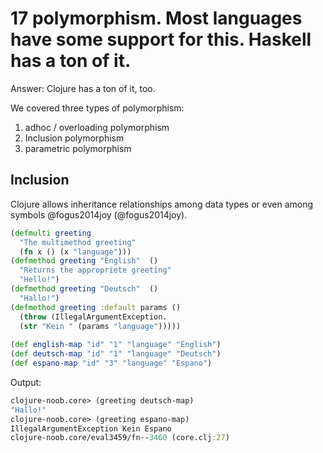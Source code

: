 # 17 polymorphism. Most languages have some support for this. Haskell has a ton of it. 

Answer: Clojure has a ton of it, too.

We covered three types of polymorphism:
1. adhoc / overloading polymorphism
2. Inclusion polymorphism
3. parametric polymorphism

## Inclusion
Clojure allows inheritance relationships among data types or even among symbols @fogus2014joy (@fogus2014joy).
```clojure
(defmulti greeting
  "The multimethod greeting"
  (fn x () (x "language")))
(defmethod greeting "English"  ()
  "Returns the appropriete greeting"
  "Hello!")
(defmethod greeting "Deutsch"  ()
  "Hallo!")
(defmethod greeting :default params ()
  (throw (IllegalArgumentException.
  (str "Kein " (params "language")))))
 
(def english-map "id" "1" "language" "English")
(def deutsch-map "id" "1" "language" "Deutsch")
(def espano-map "id" "3" "language" "Espano")
```
Output:
```clojure
clojure-noob.core> (greeting deutsch-map)
"Hallo!"
clojure-noob.core> (greeting espano-map)
IllegalArgumentException Kein Espano 
clojure-noob.core/eval3459/fn--3460 (core.clj:27)
```
